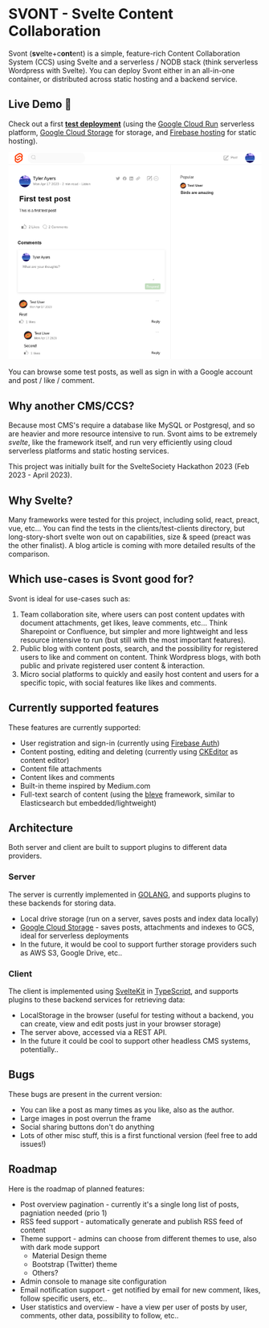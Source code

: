 # SVONT - Svelte Content Collaboration

Svont (**sv**elte+c**ont**ent) is a simple, feature-rich Content Collaboration System (CCS) using Svelte and a serverless / NODB stack (think serverless Wordpress with Svelte). You can deploy Svont either in an all-in-one container, or distributed across static hosting and a backend service.

## Live Demo 🎉

Check out a first **[test deployment](https://svont-ccs-test.web.app/)** (using the [Google Cloud Run](https://cloud.google.com/run) serverless platform, [Google Cloud Storage](https://cloud.google.com/storage) for storage, and [Firebase hosting](https://firebase.google.com/docs/hosting) for static hosting).

![Screenshot](screen.png)

You can browse some test posts, as well as sign in with a Google account and post / like / comment.

## Why another CMS/CCS?

Because most CMS's require a database like MySQL or Postgresql, and so are heavier and more resource intensive to run. Svont aims to be extremely _svelte_, like the framework itself, and run very efficiently using cloud serverless platforms and static hosting services.

This project was initially built for the SvelteSociety Hackathon 2023 (Feb 2023 - April 2023).

## Why Svelte?

Many frameworks were tested for this project, including solid, react, preact, vue, etc... You can find the tests in the clients/test-clients directory, but long-story-short svelte won out on capabilities, size & speed (preact was the other finalist). A blog article is coming with more detailed results of the comparison.

## Which use-cases is Svont good for?

Svont is ideal for use-cases such as:

1. Team collaboration site, where users can post content updates with document attachments, get likes, leave comments, etc... Think Sharepoint or Confluence, but simpler and more lightweight and less resource intensive to run (but still with the most important features).
2. Public blog with content posts, search, and the possibility for registered users to like and comment on content. Think Wordpress blogs, with both public and private registered user content & interaction.
3. Micro social platforms to quickly and easily host content and users for a specific topic, with social features like likes and comments.

## Currently supported features

These features are currently supported:

- User registration and sign-in (currently using [Firebase Auth](https://firebase.google.com/docs/auth))
- Content posting, editing and deleting (currently using [CKEditor](https://ckeditor.com/) as content editor)
- Content file attachments
- Content likes and comments
- Built-in theme inspired by Medium.com
- Full-text search of content (using the [bleve](https://github.com/blevesearch/bleve) framework, similar to Elasticsearch but embedded/lightweight)

## Architecture

Both server and client are built to support plugins to different data providers.

### Server

The server is currently implemented in [GOLANG](https://go.dev/), and supports plugins to these backends for storing data.

- Local drive storage (run on a server, saves posts and index data locally)
- [Google Cloud Storage](https://cloud.google.com/storage) - saves posts, attachments and indexes to GCS, ideal for serverless deployments
- In the future, it would be cool to support further storage providers such as AWS S3, Google Drive, etc..

### Client

The client is implemented using [SvelteKit](https://kit.svelte.dev/) in [TypeScript](https://www.typescriptlang.org/), and supports plugins to these backend services for retrieving data:

- LocalStorage in the browser (useful for testing without a backend, you can create, view and edit posts just in your browser storage)
- The server above, accessed via a REST API.
- In the future it could be cool to support other headless CMS systems, potentially..

## Bugs

These bugs are present in the current version:

- You can like a post as many times as you like, also as the author.
- Large images in post overrun the frame
- Social sharing buttons don't do anything
- Lots of other misc stuff, this is a first functional version (feel free to add issues!)

## Roadmap

Here is the roadmap of planned features:

- Post overview pagination - currently it's a single long list of posts, pagniation needed (prio 1)
- RSS feed support - automatically generate and publish RSS feed of content
- Theme support - admins can choose from different themes to use, also with dark mode support
  - Material Design theme
  - Bootstrap (Twitter) theme
  - Others?
- Admin console to manage site configuration
- Email notification support - get notified by email for new comment, likes, follow specific users, etc..
- User statistics and overview - have a view per user of posts by user, comments, other data, possibility to follow, etc..
